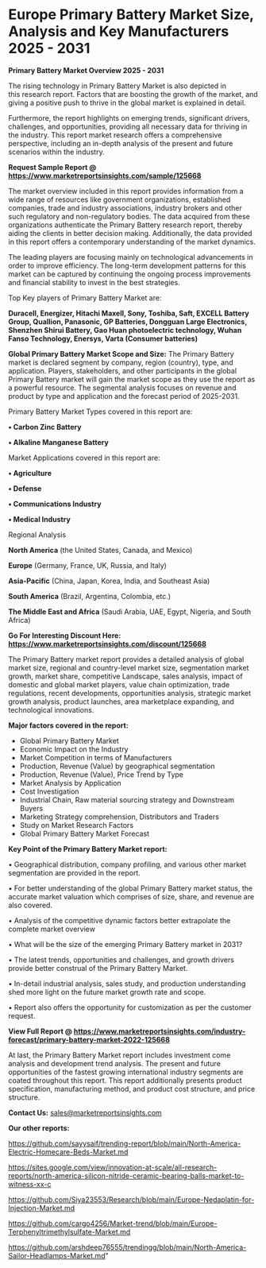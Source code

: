# Europe Primary Battery Market Size, Analysis and Key Manufacturers 2025 - 2031

<Strong> Primary Battery Market Overview 2025 - 2031</strong>

The rising technology in Primary Battery Market is also depicted in this research report. Factors that are boosting the growth of the market, and giving a positive push to thrive in the global market is explained in detail.

Furthermore, the report highlights on emerging trends, significant drivers, challenges, and opportunities, providing all necessary data for thriving in the industry. This report market research offers a comprehensive perspective, including an in-depth analysis of the present and future scenarios within the industry.

<strong>Request Sample Report @ <a href=https://www.marketreportsinsights.com/sample/125668>https://www.marketreportsinsights.com/sample/125668</a></strong>

The market overview included in this report provides information from a wide range of resources like government organizations, established companies, trade and industry associations, industry brokers and other such regulatory and non-regulatory bodies. The data acquired from these organizations authenticate the Primary Battery research report, thereby aiding the clients in better decision making. Additionally, the data provided in this report offers a contemporary understanding of the market dynamics.

The leading players are focusing mainly on technological advancements in order to improve efficiency. The long-term development patterns for this market can be captured by continuing the ongoing process improvements and financial stability to invest in the best strategies.

Top Key players of Primary Battery Market are:

<strong>Duracell, Energizer, Hitachi Maxell, Sony, Toshiba, Saft, EXCELL Battery Group, Quallion, Panasonic, GP Batteries, Dongguan Large Electronics, Shenzhen Shirui Battery, Gao Huan photoelectric technology, Wuhan Fanso Technology, Enersys, Varta (Consumer batteries)</strong>

<strong><b>Global Primary Battery Market Scope and Size:</b></strong>
The Primary Battery market is declared segment by company, region (country), type, and application. Players, stakeholders, and other participants in the global Primary Battery market will gain the market scope as they use the report as a powerful resource. The segmental analysis focuses on revenue and product by type and application and the forecast period of 2025-2031.

Primary Battery Market Types covered in this report are:

<strong>• Carbon Zinc Battery

• Alkaline Manganese Battery</strong>

Market Applications covered in this report are:

<strong>• Agriculture

• Defense

• Communications Industry

• Medical Industry</strong> 

Regional Analysis

<strong>North America</strong> (the United States, Canada, and Mexico)

<strong>Europe</strong> (Germany, France, UK, Russia, and Italy)

<strong>Asia-Pacific</strong> (China, Japan, Korea, India, and Southeast Asia)

<strong>South America</strong> (Brazil, Argentina, Colombia, etc.)

<strong>The Middle East and Africa</strong> (Saudi Arabia, UAE, Egypt, Nigeria, and South Africa)

<strong>Go For Interesting Discount Here: <a href=https://www.marketreportsinsights.com/discount/125668>https://www.marketreportsinsights.com/discount/125668</a></strong>

The Primary Battery market report provides a detailed analysis of global market size, regional and country-level market size, segmentation market growth, market share, competitive Landscape, sales analysis, impact of domestic and global market players, value chain optimization, trade regulations, recent developments, opportunities analysis, strategic market growth analysis, product launches, area marketplace expanding, and technological innovations.

<strong><b>Major factors covered in the report:</b></strong>
<ul>
  <li>Global Primary Battery Market </li>
  <li>Economic Impact on the Industry</li>
  <li>Market Competition in terms of Manufacturers</li>
  <li>Production, Revenue (Value) by geographical segmentation</li>
  <li>Production, Revenue (Value), Price Trend by Type</li>
  <li>Market Analysis by Application</li>
  <li>Cost Investigation</li>
  <li>Industrial Chain, Raw material sourcing strategy and Downstream Buyers</li>
  <li>Marketing Strategy comprehension, Distributors and Traders</li>
  <li>Study on Market Research Factors</li>
  <li>Global Primary Battery Market Forecast</li>
</ul>

<strong><b>Key Point of the Primary Battery Market report:</b></strong>

• Geographical distribution, company profiling, and various other market segmentation are provided in the report.

• For better understanding of the global Primary Battery market status, the accurate market valuation which comprises of size, share, and revenue are also covered.

• Analysis of the competitive dynamic factors better extrapolate the complete market overview

• What will be the size of the emerging Primary Battery market in 2031?

• The latest trends, opportunities and challenges, and growth drivers provide better construal of the Primary Battery Market.

• In-detail industrial analysis, sales study, and production understanding shed more light on the future market growth rate and scope.

• Report also offers the opportunity for customization as per the customer request.

<strong><b>View Full Report @ <a href=https://www.marketreportsinsights.com/industry-forecast/primary-battery-market-2022-125668>https://www.marketreportsinsights.com/industry-forecast/primary-battery-market-2022-125668</a></b></strong>


At last, the Primary Battery Market report includes investment come analysis and development trend analysis. The present and future opportunities of the fastest growing international industry segments are coated throughout this report. This report additionally presents product specification, manufacturing method, and product cost structure, and price structure.

<strong>Contact Us:</strong>
sales@marketreportsinsights.com

<strong>Our other reports:</strong>

<a href=https://github.com/sayysaif/trending-report/blob/main/North-America-Electric-Homecare-Beds-Market.md>https://github.com/sayysaif/trending-report/blob/main/North-America-Electric-Homecare-Beds-Market.md</a>

<a href=https://sites.google.com/view/innovation-at-scale/all-research-reports/north-america-silicon-nitride-ceramic-bearing-balls-market-to-witness-xx-c>https://sites.google.com/view/innovation-at-scale/all-research-reports/north-america-silicon-nitride-ceramic-bearing-balls-market-to-witness-xx-c</a>

<a href=https://github.com/Siya23553/Research/blob/main/Europe-Nedaplatin-for-Injection-Market.md>https://github.com/Siya23553/Research/blob/main/Europe-Nedaplatin-for-Injection-Market.md</a>

<a href=https://github.com/cargo4256/Market-trend/blob/main/Europe-Terphenyltrimethylsulfate-Market.md>https://github.com/cargo4256/Market-trend/blob/main/Europe-Terphenyltrimethylsulfate-Market.md</a>

<a href=https://github.com/arshdeep76555/trendingg/blob/main/North-America-Sailor-Headlamps-Market.md>https://github.com/arshdeep76555/trendingg/blob/main/North-America-Sailor-Headlamps-Market.md</a>"

